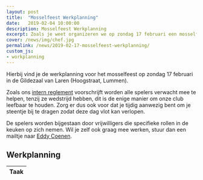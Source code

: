 ```yaml
---
layout: post
title:  "Mosselfeest Werkplanning"
date:   2019-02-04 10:00:00
description: Mosselfeest Werkplanning
excerpt: Zoals je weet organizeren we op zondag 17 februari een mosselfeest, hier vind je de werkplanning
cover: /news/img/chef.jpg
permalink: /news/2019-02-17-mosselfeest-werkplanning/
custom_js:
- workplanning
---
```


Hierbij vind je de werkplanning voor het mosselfeest op zondag 17 februari in de Gildezaal van Laren (Hoogstraat, Lummen).

Zoals ons [intern reglement](/club/reglement) voorschrijft worden alle spelers verwacht mee te helpen, tenzij ze wedstrijd hebben, dit is de enige manier om onze club leefbaar te houden. Zorg er dus ook voor dat je tijdig aanwezig bent om je steentje bij te dragen zodat deze dag vlot kan verlopen.

De spelers worden bijgestaan door vrijwilligers die specifieke rollen in de keuken op zich nemen. Wil je zelf ook graag mee werken, stuur dan een mailtje naar [Eddy Coenen](eddy.coenen1@telenet.be). 

## Werkplanning

<div id="workplanning" class="container content" data-id="1869bf77-b8a6-de44-a35f-e23b4551eb6b">
	<div class="responsive-table striped-table">
		<table id="workplanning-table">
			<thead>
				<tr>
					<th>Taak</th>
				</tr>
			</thead>			
		</table>
	</div>
</div>

<script type="text/template" id="shift-template">
	<div class="table-content">
		<div class="text-title"></div>
		<div class="text-subtitle"></div>
	</div>
</script>

<script type="text/template" id="task-template">
	<div class="table-content text-description"></div>	
</script>

<script type="text/template" id="allocation-template">
	<div class="table-content align-top">
		<ul class="allocated-list">
		</ul>
	</div>
	<div class="table-indicator text-indicator"></div>	
</script>
